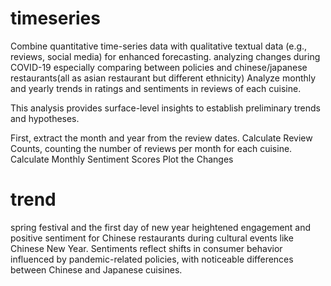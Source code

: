 # timeseries

Combine quantitative time-series data with qualitative textual data (e.g., reviews, social media) for enhanced forecasting.
analyzing changes during COVID-19 especially comparing between policies and chinese/japanese restaurants(all as asian restaurant but different ethnicity)
Analyze monthly and yearly trends in ratings and sentiments in reviews of each cuisine. 

This analysis provides surface-level insights to establish preliminary trends and hypotheses.

First, extract the month and year from the review dates.
Calculate Review Counts, counting the number of reviews per month for each cuisine.
Calculate Monthly Sentiment Scores
Plot the Changes

# trend
spring festival and the first day of new year heightened engagement and positive sentiment for Chinese restaurants during cultural events like Chinese New Year. Sentiments reflect shifts in consumer behavior influenced by pandemic-related policies, with noticeable differences between Chinese and Japanese cuisines.
